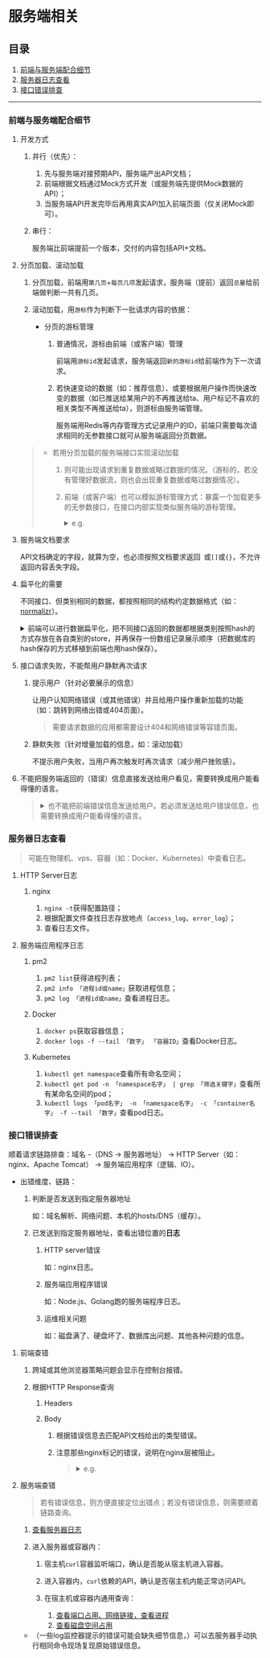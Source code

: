 # 服务端相关

## 目录
1. [前端与服务端配合细节](#前端与服务端配合细节)
1. [服务器日志查看](#服务器日志查看)
1. [接口错误排查](#接口错误排查)

---
### 前端与服务端配合细节
1. 开发方式

    1. 并行（优先）：

        1. 先与服务端对接预期API，服务端产出API文档；
        2. 前端根据文档通过Mock方式开发（或服务端先提供Mock数据的API）；
        3. 当服务端API开发完毕后再用真实API加入前端页面（仅关闭Mock即可）。
    2. 串行：

        服务端比前端提前一个版本，交付的内容包括API+文档。
2. 分页加载、滚动加载

    1. 分页加载，前端用`第几页`+`每页几项`发起请求，服务端（提前）返回`总量`给前端做判断一共有几页。
    2. 滚动加载，用`游标`作为判断下一批请求内容的依据：

        - 分页的游标管理

            1. 普通情况，游标由前端（或客户端）管理

                前端用`游标id`发起请求，服务端返回`新的游标id`给前端作为下一次请求。
            2. 若快速变动的数据（如：推荐信息）、或要根据用户操作而快速改变的数据（如已推送给某用户的不再推送给ta、用户标记不喜欢的相关类型不再推送给ta），则游标由服务端管理。

                服务端用Redis等内存管理方式记录用户的ID，前端只需要每次请求相同的无参数接口就可从服务端返回分页数据。
    >- 若用分页加载的服务端接口实现滚动加载
    >
    >    1. 则可能出现请求到重复数据或略过数据的情况。（游标的，若没有管理好数据流，则也会出现重复数据或略过数据情况）。
    >    2. 前端（或客户端）也可以模拟游标管理方式：暴露一个加载更多的无参数接口，在接口内部实现类似服务端的游标管理。
    >
    >        <details>
    >        <summary>e.g.</summary>
    >
    >        ```js
    >        let arr = []    // 数据
    >        const size = 10 // 每页数量
    >        const total = 111 // 总量
    >
    >        function loadMore () {
    >          if (arr.length < total) {
    >            console.log('页数：', Math.ceil(arr.length / size) + 1)
    >            // 页码：Math.ceil(arr.length / size) + 1；每页数量：size
    >            // 用发起异步请求获取数据，数据插入arr
    >            arr = arr.concat(1, 2, 3, 4, 5, 6, 7, 8, 9, 0)
    >          } else {
    >            // 已经加载所有内容
    >          }
    >          return arr
    >        }
    >
    >        loadMore()  // 加载更多直接调用，不用管理状态
    >        ```
    >        </details>
3. 服务端文档要求

    API文档确定的字段，就算为空，也必须按照文档要求返回` `或`[]`或`{}`，不允许返回内容丢失字段。
4. 扁平化的需要

    不同接口、但类别相同的数据，都按照相同的结构约定数据格式（如：[normalizr](https://github.com/paularmstrong/normalizr)）。

    <details>
    <summary>前端可以进行数据扁平化，把不同接口返回的数据都根据类别按照hash的方式存放在各自类别的store，并再保存一份数组记录展示顺序（把数据库的hash保存的方式移植到前端也用hash保存）。</summary>

    e.g. 一个接口返回的数据包括articles、users数据，进行扁平化

    ```js
    // articles的store（内聚）
    const articles = {}  // articles的store
    articles.all = {}  // 存放articles的元数据（元数据：完整的单项数据，用唯一的id进行hash索引）
    articles.hot = {  // 存放articles的hot的展示顺序
      sequence: [], // 元数据的id顺序
      hasMore: true // 是否继续请求
    }
    articles.new = {  // 存放articles的new的展示顺序
      sequence: [], // 元数据的id顺序
      hasMore: true // 是否继续请求
    }
    articles.flattenData = (data) => { // 扁平化数据：把单项数据全部保存在同一个地方
      articles.all[data.id] = Object.assign({}, articles.all[data.id], data)
    }
    articles.changeSequence = (data) => { // 写入某业务的展示顺序
      const list = articles[data.category]

      if (data.refresh) {
        list.sequence = data.sequence
      } else {
        list.sequence = list.sequence.concat(data.sequence)
      }
    }


    // 相同省略：users的store


    // 请求articles.hot的数据。返回的数据包含多种类别数据（articles、users）
    function handleData (arr, category) {  // 处理数据
      articles.changeSequence({  // 写入hot的展示顺序
        category: category,
        refresh: false,
        sequence: arr.map((data) => {
          articles.flattenData(data.articles)   // 把元数据合并至articles
          // users.flattenData(data.users)   // 把元数据合并至users

          return data.articles.id  // 返回articles的id用于保存顺序
        })
      })

      console.log(category, JSON.parse(JSON.stringify(articles)))  // 打印
    }

    // 针对articles.hot的第一次请求
    const data1 = [
      { articles: { id: '1', data: 'articles第一个数据' }, users: { id: 'a', data: 'users第I个数据' } },
      { articles: { id: '20', data: 'articles第二个数据' }, users: { id: 'b', data: 'users第II个数据' } },
      { articles: { id: '300', data: 'articles第三个数据' }, users: { id: 'c', data: 'users第III个数据' } },
      { articles: { id: '4000', data: 'articles第四个数据' }, users: { id: 'd', data: 'users第IV个数据' } }
    ]
    handleData(data1, 'hot')

    // 针对articles.hot的第二次请求
    const data2 = [
      { articles: { id: '5000', data: 'articles第五个数据' }, users: { id: 'E', data: 'users第V个数据' } },
      { articles: { id: '600', data: 'articles第六个数据' }, users: { id: 'F', data: 'users第VI个数据' } },
      { articles: { id: '70', data: 'articles第七个数据' }, users: { id: 'G', data: 'users第VII个数据' } },
      { articles: { id: '8', data: 'articles第八个数据' }, users: { id: 'H', data: 'users第VIII个数据' } },
      { articles: { id: '1', data: 'articles第一的覆盖内容' }, users: { id: 'a', data: 'users第I个的覆盖内容' } }
    ]
    handleData(data2, 'hot')

    // 针对articles.new的第一次请求
    const data3 = [
      { articles: { id: '5000', data: 'articles第五的覆盖内容' }, users: { id: 'E', data: 'users第V的覆盖内容' } },
      { articles: { id: '8', data: 'articles第八的覆盖内容' }, users: { id: 'H', data: 'users第VIII的覆盖内容' } },
      { articles: { id: '300', data: 'articles第三的覆盖内容' }, users: { id: 'c', data: 'users第III的覆盖内容' } },
      { articles: { id: '20', data: 'articles第二的覆盖内容' }, users: { id: 'b', data: 'users第II的覆盖内容' } }
    ]
    handleData(data3, 'new')

    console.log('接口获得的数据都进行扁平化处理；在对应类别的store按照id存取数据，再保存一份存放顺序的数组')
    ```
    </details>
5. 接口请求失败，不能帮用户静默再次请求

    1. 提示用户（针对必要展示的信息）

        让用户认知网络错误（或其他错误）并且给用户操作重新加载的功能（如：跳转到网络出错或404页面）。

        >需要请求数据的应用都需要设计404和网络错误等容错页面。
    2. 静默失败（针对增量加载的信息，如：滚动加载）

        不提示用户失败，当用户再次触发时再次请求（减少用户挫败感）。
6. 不能把服务端返回的（错误）信息直接发送给用户看见，需要转换成用户能看得懂的语言。

    ><details>
    ><summary>也不能把前端错误信息发送给用户。若必须发送给用户错误信息，也需要转换成用户能看得懂的语言。</summary>
    >
    >e.g.
    >
    >```js
    >try {
    >  asd
    >} catch (e) {
    >  alert(e)  // 不可以把不经过翻译的错误信息发送给用户
    >}
    >```
    ></details>

### 服务器日志查看
>可能在物理机、vps、容器（如：Docker、Kubernetes）中查看日志。

1. HTTP Server日志

    1. nginx

        1. `nginx -t`获得配置路径；
        2. 根据配置文件查找日志存放地点（`access_log`、`error_log`）；
        3. 查看日志文件。
2. 服务端应用程序日志

    1. pm2

        1. `pm2 list`获得进程列表；
        2. `pm2 info 「进程id或name」`获取进程信息；
        3. `pm2 log 「进程id或name」`查看进程日志。
    2. Docker

        1. `docker ps`获取容器信息；
        2. `docker logs -f --tail 「数字」 「容器ID」`查看Docker日志。
    3. Kubernetes

        1. `kubectl get namespace`查看所有命名空间；
        2. `kubectl get pod -n 「namespace名字」 | grep 「筛选关键字」`查看所有某命名空间的pod；
        3. `kubectl logs 「pod名字」 -n 「namespace名字」 -c 「container名字」 -f --tail 「数字」`查看pod日志。

### 接口错误排查
顺着请求链路排查：域名 -（DNS -> 服务器地址） -> HTTP Server（如：nginx、Apache Tomcat） -> 服务端应用程序（逻辑、IO）。

- 出错维度、链路：

    1. 判断是否发送到指定服务器地址

        如：域名解析、网络问题、本机的hosts/DNS（缓存）。
    2. 已发送到指定服务器地址，查看出错位置的**日志**

        1. HTTP server错误

            如：nginx日志。
        2. 服务端应用程序错误

            如：Node.js、Golang跑的服务端程序日志。
        3. 运维相关问题

            如：磁盘满了、硬盘坏了、数据库出问题、其他各种问题的信息。

1. 前端查错

    1. 跨域或其他浏览器策略问题会显示在控制台报错。
    2. 根据HTTP Response查询

        1. Headers
        2. Body

            1. 根据错误信息去匹配API文档给出的类型错误。
            2. 注意那些nginx标记的错误，说明在nginx层被阻止。

                ><details>
                ><summary>e.g.</summary>
                >
                >```html
                ><html>
                ><head><title>413 Request Entity Too Large</title></head>
                ><body>
                ><center><h1>413 Request Entity Too Large</h1></center>
                ><hr><center>nginx/1.19.0</center>
                ></body>
                ></html>
                >```
                ></details>
2. 服务端查错

    >若有错误信息，则方便直接定位出错点；若没有错误信息，则需要顺着链路查询。

    1. [查看服务器日志](https://github.com/realgeoffrey/knowledge/blob/master/网站前端/服务端相关/README.md#服务器日志查看)
    2. 进入服务器或容器内：

        1. 宿主机`curl`容器监听端口，确认是否能从宿主机进入容器。
        2. 进入容器内，`curl`依赖的API，确认是否宿主机内能正常访问API。
        3. 在宿主机或容器内通用查询：

            1. [查看端口占用、网络链接，查看进程](https://github.com/realgeoffrey/knowledge/blob/master/工具使用/命令行备忘/README.md#查看端口占用网络链接查看进程)
            2. [查看磁盘空间占用](https://github.com/realgeoffrey/knowledge/blob/master/工具使用/命令行备忘/README.md#查看磁盘空间占用)

    - （一些log监控器提示的错误可能会缺失细节信息，）可以去服务器手动执行相同命令现场复现原始错误信息。
